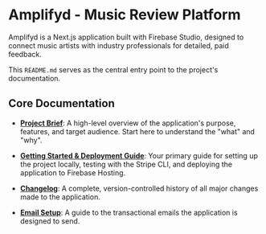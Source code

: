 # Amplifyd - Music Review Platform

Amplifyd is a Next.js application built with Firebase Studio, designed to connect music artists with industry professionals for detailed, paid feedback.

This `README.md` serves as the central entry point to the project's documentation.

## Core Documentation

- **[Project Brief](./PROJECT_BRIEF.md)**: A high-level overview of the application's purpose, features, and target audience. Start here to understand the "what" and "why".

- **[Getting Started & Deployment Guide](./GETTING_STARTED_GUIDE.md)**: Your primary guide for setting up the project locally, testing with the Stripe CLI, and deploying the application to Firebase Hosting.

- **[Changelog](./changelog.md)**: A complete, version-controlled history of all major changes made to the application.

- **[Email Setup](./EMAIL_SETUP.md)**: A guide to the transactional emails the application is designed to send.
